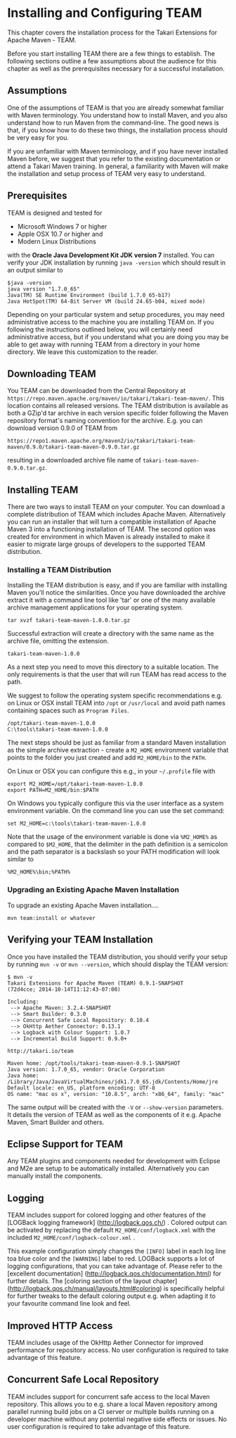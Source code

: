 # Installing and Configuring TEAM

This chapter covers the installation process for the Takari Extensions for Apache Maven - TEAM.

Before you start installing TEAM there are a few things to establish. The
following sections outline a few assumptions about the audience for this chapter
as well as the prerequisites necessary for a successful installation.

## Assumptions

One of the assumptions of TEAM is that you are already somewhat familiar with
Maven terminology. You understand how to install Maven, and you also understand
how to run Maven from the command-line. The good news is that, if you know how
to do these two things, the installation process should be very easy for you.

If you are unfamiliar with Maven terminology, and if you have never installed
Maven before, we suggest that you refer to the existing documentation or attend
a Takari Maven training. In general, a familiarity with Maven will make the
installation and setup process of TEAM very easy to understand.

## Prerequisites

TEAM is designed and tested for

* Microsoft Windows 7 or higher
* Apple OSX 10.7 or higher and
* Modern Linux Distributions

with the **Oracle Java Development Kit JDK version 7** installed. You can verify
your JDK installation by running `java -version` which should result in an
 output similar to

```
$java -version
java version "1.7.0_65"
Java(TM) SE Runtime Environment (build 1.7.0_65-b17)
Java HotSpot(TM) 64-Bit Server VM (build 24.65-b04, mixed mode)
```

Depending on your particular system and setup procedures, you may need
administrative access to the machine you are installing TEAM on. If you following
the instructions outlined below, you will certainly need administrative access,
but if you understand what you are doing you may be able to get away with
running TEAM from a directory in your home directory. We leave this customization
to the reader.

## Downloading TEAM

You TEAM can be downloaded from the Central Repository at
`https://repo.maven.apache.org/maven/io/takari/takari-team-maven/`. This location
contains all released versions. The TEAM distribution is available as both a
GZip'd tar archive in each version specific folder following the Maven
repository format's naming convention for the archive. E.g. you can download
version 0.9.0 of TEAM from

```
https://repo1.maven.apache.org/maven2/io/takari/takari-team-maven/0.9.0/takari-team-maven-0.9.0.tar.gz
```

resulting in a downloaded archive file name of `takari-team-maven-0.9.0.tar.gz`.

## Installing TEAM

There are two ways to install TEAM on your computer. You can download a complete
distribution of TEAM which includes Apache Maven. Alternatively you can run an
installer that will turn a compatible installation of Apache Maven 3 into a
functioning installation of TEAM. The second option was created for environment
in which Maven is already installed to make it easier to migrate large groups of
developers to the supported TEAM distribution.

### Installing a TEAM Distribution

Installing the TEAM distribution is easy, and if you are familiar with
installing Maven you'll notice the similarities. Once you have downloaded the
archive extract it with a command line tool like 'tar' or one of the
many available archive management applications for your operating system.

```
tar xvzf takari-team-maven-1.0.0.tar.gz
```

Successful extraction will create a directory with the same name as the archive
file, omitting the extension.

```
takari-team-maven-1.0.0
```

As a next step you need to move this directory to a suitable location. The
only requirements is that the user that will run TEAM has read access to the
path.

We suggest to follow the operating system specific recommendations e.g. on
Linux or OSX install TEAM into `/opt` or `/usr/local` and avoid path names containing
spaces such as `Program Files`.

```
/opt/takari-team-maven-1.0.0
C:\tools\takari-team-maven-1.0.0
```

The next steps should be just as familiar from a standard Maven installation as
the simple archive extraction - create a `M2_HOME` environment variable that
points to the folder you just created and add `M2_HOME/bin` to the `PATH`.

On Linux or OSX you can configure this e.g., in your `~/.profile` file with

```
export M2_HOME=/opt/takari-team-maven-1.0.0
export PATH=M2_HOME/bin:$PATH
```

On Windows you typically configure this via the user interface as a system
environment variable. On the command line you can use the set command:

```
set M2_HOME=c:\tools\takari-team-maven-1.0.0
```

Note that the usage of the environment variable is done
via `%M2_HOME%` as compared to `$M2_HOME`, that the delimiter in the path
definition is a semicolon and the path separator is a backslash so your PATH
modification will look similar to

```
%M2_HOME%\bin;%PATH%
```

### Upgrading an Existing Apache Maven Installation

To upgrade an existing Apache Maven installation....

```
mvn team:install or whatever
```

## Verifying your TEAM Installation

Once you have installed the TEAM distribution, you should verify your setup
by running `mvn -v` or `mvn --version`, which should display the TEAM version:

```
$ mvn -v
Takari Extensions for Apache Maven (TEAM) 0.9.1-SNAPSHOT
(72d4cce; 2014-10-14T11:12:43-07:00)

Including:
 --> Apache Maven: 3.2.4-SNAPSHOT
 --> Smart Builder: 0.3.0
 --> Concurrent Safe Local Repository: 0.10.4
 --> OkHttp Aether Connector: 0.13.1
 --> Logback with Colour Support: 1.0.7
 --> Incremental Build Support: 0.9.0+

http://takari.io/team

Maven home: /opt/tools/takari-team-maven-0.9.1-SNAPSHOT
Java version: 1.7.0_65, vendor: Oracle Corporation
Java home: /Library/Java/JavaVirtualMachines/jdk1.7.0_65.jdk/Contents/Home/jre
Default locale: en_US, platform encoding: UTF-8
OS name: "mac os x", version: "10.8.5", arch: "x86_64", family: "mac"
```

The same output will be created with the `-V` or `--show-version` parameters. It
details the version of TEAM as well as the components of it e.g. Apache Maven,
Smart Builder and others.

## Eclipse Support for TEAM

Any TEAM plugins and components needed for development with Eclipse and M2e are
setup to be automatically installed. Alternatively you can manually install the
components.

[//]: # (TBD need to add some URLs or whatever else here, maybe screenshots or whatever)

## Logging

TEAM includes support for colored logging and other features of the [LOGBack logging framework]
(http://logback.qos.ch/) . Colored output can be activated by replacing the
default `M2_HOME/conf/logback.xml` with the included `M2_HOME/conf/logback-colour.xml`
.

This example configuration simply changes the `[INFO]` label in each log line
toa blue color and the `[WARNING]` label to red. LOGBack supports a lot of
logging configurations, that you can take advantage of. Please refer to the [excellent documentation]
(http://logback.qos.ch/documentation.html) for further details. The [coloring section of the layout chapter]
(http://logback.qos.ch/manual/layouts.html#coloring) is specifically helpful for
further tweaks to the default coloring output e.g. when adapting it to your
favourite command line look and feel.

## Improved HTTP Access

TEAM includes usage of the OkHttp Aether Connector for improved performance for
repository access. No user configuration is required to take advantage of this 
feature.

## Concurrent Safe Local Repository 

TEAM includes support for concurrent safe access to the local Maven repository.
This allows you to e.g. share a local Maven repository among parallel running
build jobs on a CI server or multiple builds running on a developer machine
without any potential negative side effects or issues. No user configuration is
required to take advantage of this feature.

